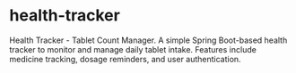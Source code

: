# health-tracker
Health Tracker - Tablet Count Manager. A simple Spring Boot-based health tracker to monitor and manage daily tablet intake. Features include medicine tracking, dosage reminders, and user authentication.
